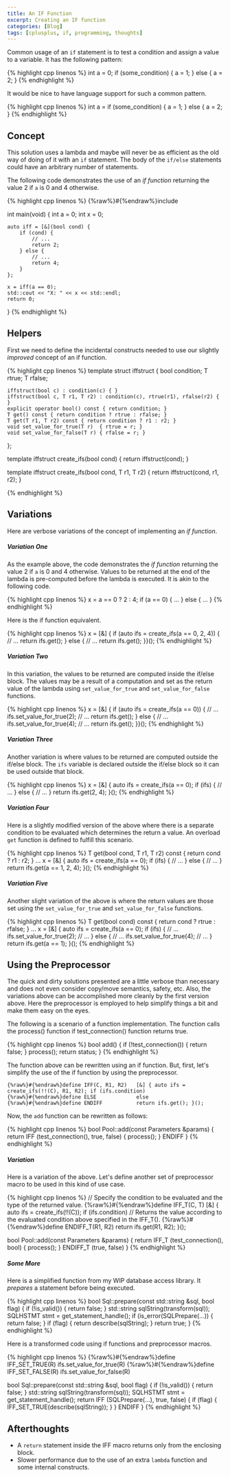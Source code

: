 ```yaml
---
title: An IF Function
excerpt: Creating an IF function
categories: [Blog]
tags: [cplusplus, if, programming, thoughts]
---
```


Common usage of an `if` statement is to test a condition and assign a value to a variable.
It has the following pattern:

{% highlight cpp linenos %}
int a = 0;
if (some_condition) {
    a = 1;
} else {
    a = 2;
}
{% endhighlight %}

It would be nice to have language support for such a common pattern.

{% highlight cpp linenos %}
int a = if (some_condition) {
    a = 1;
} else {
    a = 2;
}
{% endhighlight %}

## Concept

This solution uses a lambda and maybe will never be as efficient as the old way of doing of it with an `if` statement.
The body of the `if/else` statements could have an arbitrary number of statements.

The following code demonstrates the use of an _if function_ returning the value 2 if `a` is 0 and 4 otherwise.

{% highlight cpp linenos %}
{%raw%}#{%endraw%}include <iostream>

int main(void) {
    int a = 0;
    int x = 0;
    
    auto iff = [&](bool cond) {
        if (cond) {
            // ...
            return 2;
        } else {
            // ...
            return 4;
        }
    };

    x = iff(a == 0);
    std::cout << "X: " << x << std::endl;
    return 0;
}
{% endhighlight %}

## Helpers

First we need to define the incidental constructs needed to use our slightly _improved_ concept of an if function.

{% highlight cpp linenos %}
template<typename T>
struct iffstruct {
    bool condition;
    T rtrue;
    T rfalse;
    
    iffstruct(bool c) : condition(c) { }
    iffstruct(bool c, T r1, T r2) : condition(c), rtrue(r1), rfalse(r2) { }
    explicit operator bool() const { return condition; }
    T get() const { return condition ? rtrue : rfalse; }
    T get(T r1, T r2) const { return condition ? r1 : r2; }
    void set_value_for_true(T r)  { rtrue = r; }
    void set_value_for_false(T r) { rfalse = r; }
};

template <typename T>
iffstruct<T> create_ifs(bool cond) { return iffstruct<T>(cond); }

template <typename T>
iffstruct<T> create_ifs(bool cond, T r1, T r2) { return iffstruct<T>(cond, r1, r2); }

{% endhighlight %}

## Variations

Here are verbose variations of the concept of implementing an _if function_.

##### Variation One

As the example above, the code demonstrates the _if function_ returning the value 2 if `a` is 0 and 4 otherwise.
Values to be returned at the end of the lambda is pre-computed before the lambda is executed.
It is akin to the following code.

{% highlight cpp linenos %}
x = a == 0 ? 2 : 4;
if (a == 0) {
    ...
} else {
    ...
}
{% endhighlight %}

Here is the if function equivalent.

{% highlight cpp linenos %}
x = [&] { if (auto ifs = create_ifs(a == 0, 2, 4)) {
    // ...
    return ifs.get();
} else {
    // ...
    return ifs.get();
}}();
{% endhighlight %}

##### Variation Two

In this variation, the values to be returned are computed inside the if/else block.
The values may be a result of a computation and set as the return value of the lambda using `set_value_for_true` and `set_value_for_false` functions.

{% highlight cpp linenos %}
x = [&] { if (auto ifs = create_ifs<int>(a == 0)) {
    // ...
    ifs.set_value_for_true(2);
    // ...
    return ifs.get();
} else {
    // ...
    ifs.set_value_for_true(4);
    // ...
    return ifs.get();
}}();
{% endhighlight %}

##### Variation Three

Another variation is where values to be returned are computed outside the if/else block.
The `ifs` variable is declared outside the if/else block so it can be used outside that block.

{% highlight cpp linenos %}
x = [&] { auto ifs = create_ifs<int>(a == 0); if (ifs) {
    // ...
} else {
    // ...
} return ifs.get(2, 4); }();
{% endhighlight %}

##### Variation Four

Here is a slightly modified version of the above where there is a separate condition to be evaluated which determines the return a value.
An overload `get` function is defined to fulfill this scenario.

{% highlight cpp linenos %}
T get(bool cond, T r1, T r2) const { return cond ? r1 : r2; }
...
x = [&] { auto ifs = create_ifs<int>(a == 0); if (ifs) {
    // ...
} else {
    // ...
} return ifs.get(a == 1, 2, 4); }();
{% endhighlight %}

##### Variation Five

Another slight variation of the above is where the return values are those set using the `set_value_for_true` and `set_value_for_false` functions.

{% highlight cpp linenos %}
T get(bool cond) const { return cond ? rtrue : rfalse; }
...
x = [&] { auto ifs = create_ifs<int>(a == 0); if (ifs) {
    // ...
    ifs.set_value_for_true(2);
    // ...
} else {
    // ...
    ifs.set_value_for_true(4);
    // ...
} return ifs.get(a == 1); }();
{% endhighlight %}

## Using the Preprocessor

The quick and dirty solutions presented are a little verbose than necessary and does not even consider copy/move semantics, safety, etc.
Also, the variations above can be accomplished more cleanly by the first version above.
Here the preprocessor is employed to help simplify things a bit and make them easy on the eyes.

The following is a scenario of a function implementation.
The function calls the process() function if test_connection() function returns true.

{% highlight cpp linenos %}
bool add() {
    if (!test_connection()) {
        return false;
    }
    process();
    return status;
}
{% endhighlight %}

The function above can be rewritten using an if function.
But, first, let's simplify the use of the if function by using the preprocessor.

~~~{cpp}
{%raw%}#{%endraw%}define IFF(C, R1, R2)   [&] { auto ifs = create_ifs(!!(C), R1, R2); if (ifs.condition)
{%raw%}#{%endraw%}define ELSE             else
{%raw%}#{%endraw%}define ENDIFF           return ifs.get(); }();
~~~

Now, the `add` function can be rewritten as follows:

{% highlight cpp linenos %}
bool Pool::add(const Parameters &params) {
    return IFF (test_connection(), true, false) {
        process();
    } ENDIFF
}
{% endhighlight %}

##### Variation

Here is a variation of the above.
Let's define another set of preprocessor macro to be used in this kind of use case.

{% highlight cpp linenos %}
// Specify the condition to be evaluated and the type of the returned value.
{%raw%}#{%endraw%}define IFF_T(C, T)      [&] { auto ifs = create_ifs<T>(!!(C)); if (ifs.condition)
// Returns the value according to the evaluated condition above specified in the IFF_T().
{%raw%}#{%endraw%}define ENDIFF_T(R1, R2) return ifs.get(R1, R2); }();

bool Pool::add(const Parameters &params) {
    return IFF_T (test_connection(), bool) {
        process();
    } ENDIFF_T (true, false)
}
{% endhighlight %}

##### Some More

Here is a simplified function from my WIP database access library.
It _prepares_ a statement before being executed.

{% highlight cpp linenos %}
bool Sql::prepare(const std::string &sql, bool flag) {
    if (!is_valid()) {
        return false;
    }
    std::string sqlString(transform(sql));
    SQLHSTMT stmt = get_statement_handle();
    if (is_error(SQLPrepare(...)) {
        return false;
    }
    if (flag) {
        return describe(sqlString);
    }
    return true;
}
{% endhighlight %}

Here is a transformed code using if functions and preprocessor macros.

{% highlight cpp linenos %}
{%raw%}#{%endraw%}define IFF_SET_TRUE(R)  ifs.set_value_for_true(R)
{%raw%}#{%endraw%}define IFF_SET_FALSE(R) ifs.set_value_for_false(R)

bool Sql::prepare(const std::string &sql, bool flag) {
    if (!is_valid()) {
        return false;
    }
    std::string sqlString(transform(sql));
    SQLHSTMT stmt = get_statement_handle();
    return IFF (SQLPrepare(...), true, false) {
        if (flag) {
            IFF_SET_TRUE(describe(sqlString));
        }
    } ENDIFF
}
{% endhighlight %}

## Afterthoughts

* A `return` statement inside the IFF macro returns only from the enclosing block.
* Slower performance due to the use of an extra `lambda` function and some internal constructs.